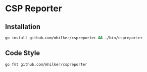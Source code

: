 # CSP Reporter

## Installation

```bash
go install github.com/mhilker/cspreporter && ./bin/cspreporter
```

## Code Style

```bash
go fmt github.com/mhilker/cspreporter
```
